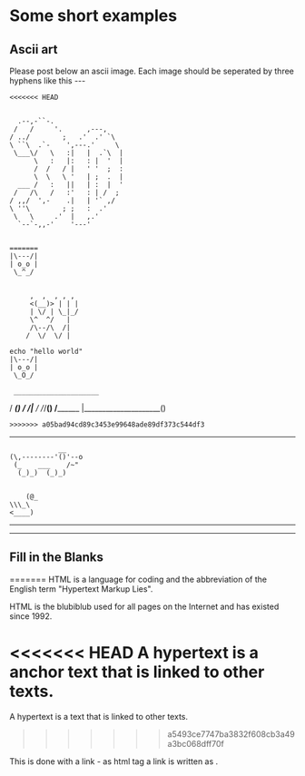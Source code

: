 # Some short examples

## Ascii art

Please post below an ascii image. Each image should be seperated by three hyphens like this ---

~~~
<<<<<<< HEAD
                             
                             
  .--,-``-.                  
 /   /     '.      ,---,     
/ ../        ;   .'  .' `\   
\ ``\  .`-    ',---.'     \  
 \___\/   \   :|   |  .`\  | 
      \   :   |:   : |  '  | 
      /  /   / |   ' '  ;  : 
      \  \   \ '   | ;  .  | 
  ___ /   :   ||   | :  |  ' 
 /   /\   /   :'   : | /  ;  
/ ,,/  ',-    .|   | '` ,/   
\ ''\        ; ;   :  .'     
 \   \     .'  |   ,.'       
  `--`-,,-'    '---'         
                                  
                             
=======
|\---/|
| o_o |
 \_^_/
~~~

~~~

     ,  ,  , , ,
     <(__)> | | |
     | \/ | \_|_/
     \^  ^/   |
     /\--/\  /|
    /  \/  \/ |
~~~


~~~
echo "hello world"
|\---/|
| o_o |
 \_O_/

 ~~~

     _____________________
   /  __________________()
  /  /|_________________ 
 /  /_/________________()
/______________________
|_____________________()

~~~
>>>>>>> a05bad94cd89c3453e99648ade89df373c544df3
~~~
---
~~~
            __
(\,--------'()'--o
 (_    ___    /~"
  (_)_)  (_)_)
  ~~~

~~~

    (@_
\\\_\
<____)
~~~

***

---

## Fill in the Blanks

=======
HTML is a language for coding and the abbreviation of the English term "Hypertext Markup Lies". 

HTML is the blubiblub used for all pages on the Internet and has existed since 1992. 

<<<<<<< HEAD
A hypertext is a anchor text that is linked to other texts. 
=======
A hypertext is a text that is linked to other texts. 
>>>>>>> a5493ce7747ba3832f608cb3a49a3bc068dff70f

This is done with a link - as html tag a link is written as <a />.